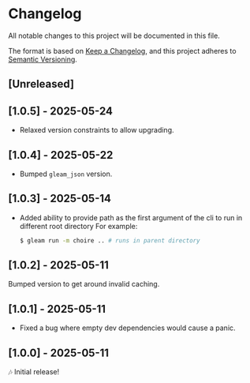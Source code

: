 # Changelog

All notable changes to this project will be documented in this file.

The format is based on [Keep a Changelog](https://keepachangelog.com/en/1.1.0/),
and this project adheres to [Semantic Versioning](https://semver.org/spec/v2.0.0.html).

## [Unreleased]

## [1.0.5] - 2025-05-24

- Relaxed version constraints to allow upgrading.

## [1.0.4] - 2025-05-22

- Bumped `gleam_json` version.

## [1.0.3] - 2025-05-14

- Added ability to provide path as the first argument of the cli to run in different root directory
  For example:
  ```sh
  $ gleam run -m choire .. # runs in parent directory
  ```

## [1.0.2] - 2025-05-11

Bumped version to get around invalid caching.

## [1.0.1] - 2025-05-11

- Fixed a bug where empty dev dependencies would cause a panic.

## [1.0.0] - 2025-05-11

🎶 Initial release!
